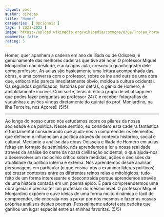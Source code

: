 ```yaml
---
layout: post
author: direcao
title: "Homer"
categories: [ Opcionais ]
tags: [ 2021/2022 ]
image: https://upload.wikimedia.org/wikipedia/commons/8/8e/Trojan_horse_on_corintian_aryballos.JPG
comments: false
rating: 5
---
```


Homer, quer apanhem a cadeira em ano de Ilíada ou de Odisseia, é genuinamente das melhores cadeiras que tive até hoje! O professor Miguel Monjardino não desilude, e aula após aula, cresceu o quanto gostei dele como professor.
As aulas são basicamente uma leitura acompanhada das obras, e uma conversa com o professor, sobre os ins and outs de uma obra que, embora não pareça imediatamente óbvio, moldou a cultura ocidental. Os segundos significados, histórias por detrás, o génio de Homero, é absolutamente incrível.
Com sorte, terás direito a grupo de whatsapp em que podes fazer perguntas ao professor 24/7, e receber fotografias de vaquinhas e aviões vindas diretamente do quintal do prof. Monjardino, na ilha Terceira, nos Açores!! (5/5)

---

Ao longo do nosso curso nós estudamos sobre os pilares da nossa sociedade e da política. Nesse sentido, eu considero esta cadeira fantástica e fundamental considerando que ajuda-nos a compreender os elementos que definem e influenciam a política através do contexto histórico, social e cultural.
Mediante a análise das obras Odisseia e Ilíada de Homero em aulas feitas em formato de seminário, nós aprendemos a ler a nossa realidade através da análise do cerne da nossa civilização ocidental; o que ajuda-nos a desenvolver um raciocínio crítico sobre medidas, ações e decisões da atualidade da política interna e externa. Nós aprendemos desde analisar personagens em particular (o que ensina-nos a examinar líderes políticos) até cruzar contextos entre os diferentes reinos reias e mitológicos; tudo feito de um forma interessante e descontraída porque aprendemos através de uma história contada em um poema épico.
E para compreendermos uma obra genial é preciso ter um professor do mesmo nível. O professor Miguel Monjardino expõem e ouve ideias de uma forma muito dinâmica e fácil de compreender, ele encoraja-nos a puxar por nós mesmos e fazer as nossas próprias análises destes poemas. Pessoalmente adorei esta cadeira que ganhou um lugar especial entre as minhas favoritas. (5/5)
